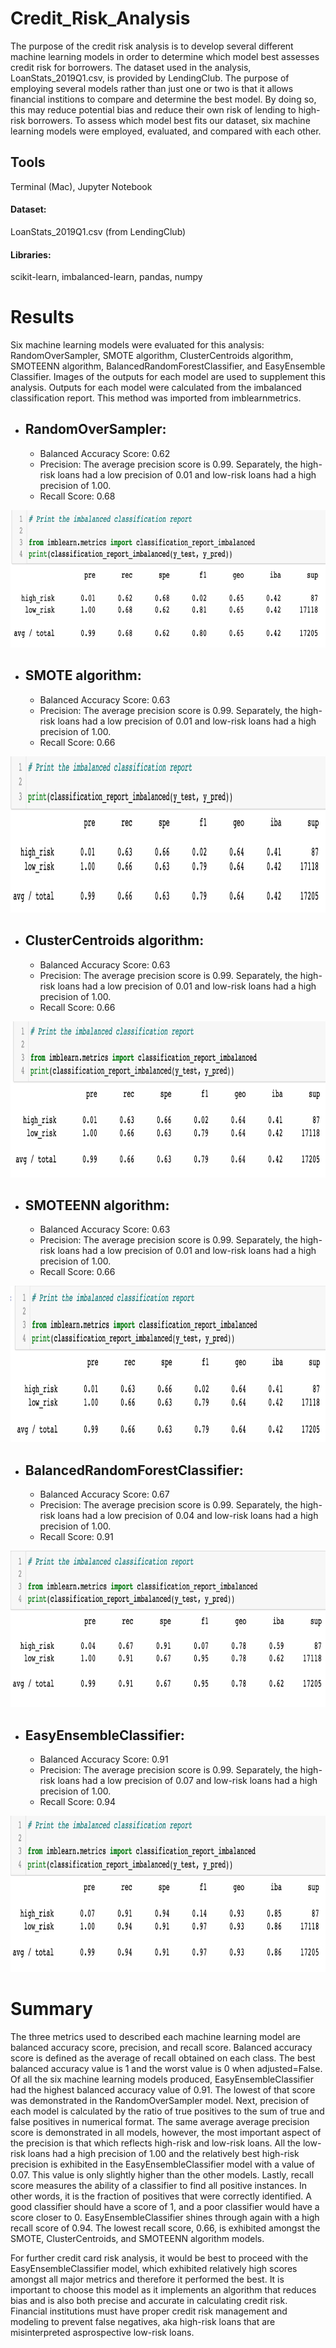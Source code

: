# Credit_Risk_Analysis

The purpose of the credit risk analysis is to develop several different machine learning models in order to determine which model best assesses credit risk for borrowers. The dataset used in the analysis, LoanStats_2019Q1.csv, is provided by LendingClub. The purpose of employing several models rather than just one or two is that it allows financial institions to compare and determine the best model. By doing so, this may reduce potential bias and reduce their own risk of lending to high-risk borrowers. To assess which model best fits our dataset, six machine learning models were employed, evaluated, and compared with each other. 

## Tools

Terminal (Mac), Jupyter Notebook

#### Dataset: 
LoanStats_2019Q1.csv (from LendingClub)
#### Libraries:
scikit-learn, imbalanced-learn, pandas, numpy

# Results

Six machine learning models were evaluated for this analysis: RandomOverSampler, SMOTE algorithm, ClusterCentroids algorithm, SMOTEENN algorithm, BalancedRandomForestClassifier, and EasyEnsemble Classifier. Images of the outputs for each model are used to supplement this analysis. Outputs for each model were calculated from the imbalanced classification report. This method was imported from imblearnmetrics.

* ## RandomOverSampler:

  * Balanced Accuracy Score: 0.62
  * Precision: The average precision score is 0.99. Separately, the high-risk loans had a low precision of 0.01 and low-risk loans had a high   precision of 1.00.
  * Recall Score: 0.68

<img src="https://github.com/katmarcin/Credit_Risk_Analysis/blob/049173235bb3cdca6fed8744575ed8b4142fa518/images/random_oversampling.png" width="600" height="220" />        

* ## SMOTE algorithm:

  * Balanced Accuracy Score: 0.63
  * Precision: The average precision score is 0.99. Separately, the high-risk loans had a low precision of 0.01 and low-risk loans had a high   precision of 1.00.
  * Recall Score: 0.66
  
<img src="https://github.com/katmarcin/Credit_Risk_Analysis/blob/049173235bb3cdca6fed8744575ed8b4142fa518/images/smote.png" width="650" height="250" />     
 
  
* ## ClusterCentroids algorithm:

  * Balanced Accuracy Score: 0.63
  * Precision: The average precision score is 0.99. Separately, the high-risk loans had a low precision of 0.01 and low-risk loans had a high   precision of 1.00.
  * Recall Score: 0.66

<img src="https://github.com/katmarcin/Credit_Risk_Analysis/blob/049173235bb3cdca6fed8744575ed8b4142fa518/images/clustered.png" width="650" height="250" />   


* ## SMOTEENN algorithm:

  * Balanced Accuracy Score: 0.63
  * Precision: The average precision score is 0.99. Separately, the high-risk loans had a low precision of 0.01 and low-risk loans had a high   precision of 1.00.
  * Recall Score: 0.66


<img src="https://github.com/katmarcin/Credit_Risk_Analysis/blob/049173235bb3cdca6fed8744575ed8b4142fa518/images/smoteenn.png" width="650" height="250" />     


* ## BalancedRandomForestClassifier:

  * Balanced Accuracy Score: 0.67
  * Precision: The average precision score is 0.99. Separately, the high-risk loans had a low precision of 0.04 and low-risk loans had a high   precision of 1.00.
  * Recall Score: 0.91

<img src="https://github.com/katmarcin/Credit_Risk_Analysis/blob/049173235bb3cdca6fed8744575ed8b4142fa518/images/brfc.png" width="650" height="250" />     
 

* ## EasyEnsembleClassifier:

  * Balanced Accuracy Score: 0.91
  * Precision: The average precision score is 0.99. Separately, the high-risk loans had a low precision of 0.07 and low-risk loans had a high   precision of 1.00.
  * Recall Score: 0.94
 
 <img src="https://github.com/katmarcin/Credit_Risk_Analysis/blob/049173235bb3cdca6fed8744575ed8b4142fa518/images/eeac.png" width="650" height="250" />     


# Summary

The three metrics used to described each machine learning model are balanced accuracy score, precision, and recall score. Balanced accuracy score is defined as the average of recall obtained on each class. The best balanced accuracy value is 1 and the worst value is 0 when adjusted=False. Of all the six machine learning models produced, EasyEnsembleClassifier had the highest balanced accuracy value of 0.91. The lowest of that score was demonstrated in the RandomOverSampler model. Next, precision of each model is calculated by the ratio of true positives to the sum of true and false positives in numerical format. The same average average precision score is demonstrated in all models, however, the most important aspect of the precision is that which reflects high-risk and low-risk loans. All the low-risk loans had a high precision of 1.00 and the relatively best high-risk precision is exhibited in the EasyEnsembleClassifier model with a value of 0.07. This value is only slightly higher than the other models. Lastly, recall score measures the ability of a classifier to find all positive instances. In other words, it is the fraction of positives that were correctly identified. A good classifier should have a score of 1, and a poor classifier would have a score closer to 0. EasyEnsembleClassifier shines through again with a high recall score of 0.94. The lowest recall score, 0.66, is exhibited amongst the SMOTE, ClusterCentroids, and SMOTEENN algorithm models.

For further credit card risk analysis, it would be best to proceed with the EasyEnsembleClassifier model, which exhibited relatively high scores amongst all major metrics and therefore it performed the best. It is important to choose this model as it implements an algorithm that reduces bias and is also both precise and accurate in calculating credit risk. Financial institutions must have proper credit risk management and modeling to prevent false negatives, aka high-risk loans that are misinterpreted asprospective low-risk loans. 


